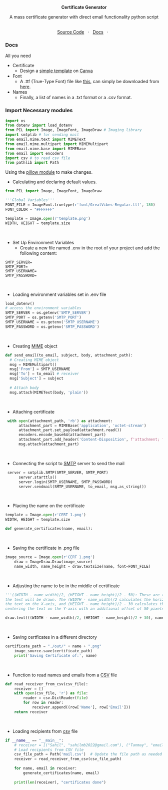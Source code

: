 <p align="center">
  <b>Certificate Generator</b>
</p> 
<p align="center"> A mass certificate generator with direct email functionality python script </p>
<p align="center">
  <br>
  <a href="main.py">Source Code</a> &nbsp; · &nbsp; 
   <a href="#docs">Docs</a> &nbsp; · &nbsp;
   <br>

   ### Docs

All you need

- Certificate
  - Design a [simple template](template.png) on [Canva](https://www.canva.com/)
- Font
  - A .ttf (True-Type Font) file like [this](/font), can simply be downloaded from [here](https://www.google.com/search?q=download+.ttf+fonts).
- Names
  - Finally, a list of names in a .txt format or a .csv format.

### Import Necessary modules
```python
import os
from dotenv import load_dotenv
from PIL import Image, ImageFont, ImageDraw # Imaging library 
import smtplib # for sending mail
from email.mime.text import MIMEText
from email.mime.multipart import MIMEMultipart
from email.mime.base import MIMEBase
from email import encoders
import csv # to read csv file
from pathlib import Path
```
Using the [pillow module](https://pypi.org/project/Pillow/) to make changes.
<br>
- Calculating and declaring default values.
```python
from PIL import Image, ImageFont, ImageDraw

'''Global Variables'''
FONT_FILE = ImageFont.truetype(r'font/GreatVibes-Regular.ttf', 180)
FONT_COLOR = "#FFFFFF"

template = Image.open(r'template.png')
WIDTH, HEIGHT = template.size
```
<br>

- Set Up Environment Variables
   - Create a new file named .env in the root of your project and add the following content:
```env
SMTP_SERVER=
SMTP_PORT=
SMTP_USERNAME=
SMTP_PASSWORD=
```
<br>

- Loading environment variables set in .env file
```python
load_dotenv()
# access the environment variables 
SMTP_SERVER = os.getenv('SMTP_SERVER')
SMTP_PORT = os.getenv('SMTP_PORT')
SMTP_USERNAME = os.getenv('SMTP_USERNAME')
SMTP_PASSWORD = os.getenv('SMTP_PASSWORD')
```

<br>

- Creating [MIME](https://en.wikipedia.org/wiki/MIME#:~:text=Multipurpose%20Internet%20Mail%20Extensions%20MIME,%2C%20images%2C%20and%20application%20programs.) object
```python
def send_email(to_email, subject, body, attachment_path):
  # Creating MIME object
  msg = MIMEMultipart()
  msg['From'] = SMTP_USERNAME
  msg['To'] = to_email # receiver
  msg['Subject'] = subject 
  
  # Attach body
  msg.attach(MIMEText(body, 'plain'))
```
<br>

- Attaching certificate
```python
 with open(attachment_path, 'rb') as attachment:
      attachment_part = MIMEBase('application', 'octet-stream')
      attachment_part.set_payload(attachment.read())
      encoders.encode_base64(attachment_part)
      attachment_part.add_header('Content-Disposition', f'attachment; filename={attachment_path}')
      msg.attach(attachment_part)
```
<br>

- Connecting the script to [SMTP](https://www.geeksforgeeks.org/simple-mail-transfer-protocol-smtp/) server to send the mail
```python
 server = smtplib.SMTP(SMTP_SERVER, SMTP_PORT)
      server.starttls()
      server.login(SMTP_USERNAME, SMTP_PASSWORD)
      server.sendmail(SMTP_USERNAME, to_email, msg.as_string())
```
<br>

- Placing the name on the certificate
```python
template = Image.open(r'CERT 1.png')
WIDTH, HEIGHT = template.size

def generate_certificates(name, email):
```
<br>

- Saving the certificate in .png file
```python
image_source = Image.open(r'CERT 1.png') 
    draw = ImageDraw.Draw(image_source)
    name_width, name_height = draw.textsize(name, font=FONT_FILE)
```
<br>

- Adjusting the name to be in the middle of certificate
```python
'''((WIDTH - name_width)/2, (HEIGHT - name_height)/2 - 50): These are the coordinates where
the text will be drawn. The (WIDTH - name_width)/2 calculates the horizontal position,centering
the text on the X-axis, and (HEIGHT - name_height)/2 - 30 calculates the vertical position,
centering the text on the Y-axis with an additional offset of 50 pixels towards the top.'''

draw.text(((WIDTH - name_width)/2, (HEIGHT - name_height)/2 + 30), name, fill=FONT_COLOR, font=FONT_FILE)
```
<br>

- Saving certficates in a different directory
```python
certificate_path = "./out/" + name + ".png" 
    image_source.save(certificate_path)
    print('Saving Certificate of:', name)
```
<br>

- Function to read names and emails from a [CSV](/mail.csv) file
```python
def read_receiver_from_csv(csv_file):
    receiver = []
    with open(csv_file, 'r') as file:
        reader = csv.DictReader(file)
        for row in reader:
            receiver.append((row['Name'], row['Email']))
    return receiver
```
<br>

- Loading recipients from [csv](/mail.csv) file
```python
if __name__ == "__main__":
    # receiver = [("Sahil", "sahilmb2022@gmail.com"), ("Tanmay", "email2@gmail.com")]
    # Load recipients from CSV file
    csv_file_path = Path('mail.csv')  # Update the file path as needed
    receiver = read_receiver_from_csv(csv_file_path)
    
    for name, email in receiver:
        generate_certificates(name, email)
        
    print(len(receiver), "certificates done")
```
